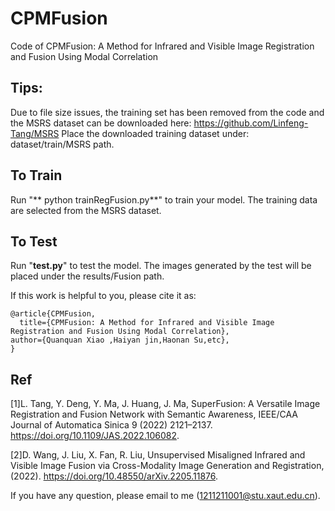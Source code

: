 # CPMFusion
Code of CPMFusion: A Method for Infrared and Visible Image Registration and Fusion Using Modal Correlation

## Tips:<br>
Due to file size issues, the training set has been removed from the code and the MSRS dataset can be downloaded here: https://github.com/Linfeng-Tang/MSRS
Place the downloaded training dataset under: dataset/train/MSRS path.

## To Train 
Run "** python trainRegFusion.py**" to train your model.
The training data are selected from the MSRS dataset. 

## To Test
Run "**test.py**" to test the model.
The images generated by the test will be placed under the results/Fusion path.

If this work is helpful to you, please cite it as:
```
@article{CPMFusion,
  title={CPMFusion: A Method for Infrared and Visible Image Registration and Fusion Using Modal Correlation},
author={Quanquan Xiao ,Haiyan jin,Haonan Su,etc},
}
```
## Ref
[1]L. Tang, Y. Deng, Y. Ma, J. Huang, J. Ma, SuperFusion: A Versatile Image Registration and Fusion Network with Semantic Awareness, IEEE/CAA Journal of Automatica Sinica 9 (2022) 2121–2137. https://doi.org/10.1109/JAS.2022.106082.

[2]D. Wang, J. Liu, X. Fan, R. Liu, Unsupervised Misaligned Infrared and Visible Image Fusion via Cross-Modality Image Generation and Registration, (2022). https://doi.org/10.48550/arXiv.2205.11876.

If you have any question, please email to me (1211211001@stu.xaut.edu.cn).

